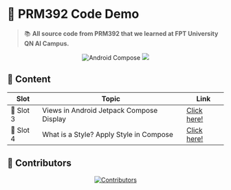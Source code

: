 # 📝 **PRM392 Code Demo**

> 📚 **All source code from PRM392 that we learned at FPT University QN AI Campus.**

<div align="center">
  <img src="https://img.shields.io/badge/Android-Jetpack%20Compose-green?style=for-the-badge&logo=android" alt="Android Compose">
  <img src="https://img.shields.io/badge/FPT%20University-QN%20AI%20Campus-blue?style=for-the-badge">
</div>

## 🚀 **Content**

| Slot      | Topic                                    | Link                   |
| --------- | ---------------------------------------- | ---------------------- |
| 🎯 Slot 3 | Views in Android Jetpack Compose Display | [Click here!](slot-3) |
| 🎨 Slot 4 | What is a Style? Apply Style in Compose  | [Click here!](slot-4) |

## 👥 **Contributors**

<div align="center">
  <a href="https://github.com/lzaycoe/prm392-demo/graphs/contributors">
    <img src="https://contrib.rocks/image?repo=lzaycoe/prm392-demo" alt="Contributors">
  </a>
</div>


